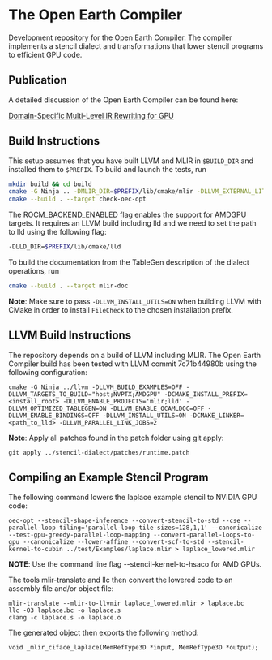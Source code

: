 # The Open Earth Compiler

Development repository for the Open Earth Compiler. The compiler implements a stencil dialect and transformations that lower stencil programs to efficient GPU code. 

## Publication

A detailed discussion of the Open Earth Compiler can be found here:

[Domain-Specific Multi-Level IR Rewriting for GPU](https://arxiv.org/abs/2005.13014)

## Build Instructions

This setup assumes that you have built LLVM and MLIR in `$BUILD_DIR` and installed them to `$PREFIX`. To build and launch the tests, run
```sh
mkdir build && cd build
cmake -G Ninja .. -DMLIR_DIR=$PREFIX/lib/cmake/mlir -DLLVM_EXTERNAL_LIT=$BUILD_DIR/bin/llvm-lit
cmake --build . --target check-oec-opt
```
The ROCM_BACKEND_ENABLED flag enables the support for AMDGPU targets. It requires an LLVM build including lld and we need to set the path to lld using the following flag:
```sh
-DLLD_DIR=$PREFIX/lib/cmake/lld
```
To build the documentation from the TableGen description of the dialect operations, run
```sh
cmake --build . --target mlir-doc
```
**Note**: Make sure to pass `-DLLVM_INSTALL_UTILS=ON` when building LLVM with CMake in order to install `FileCheck` to the chosen installation prefix.

## LLVM Build Instructions

The repository depends on a build of LLVM including MLIR. The Open Earth Compiler build has been tested with LLVM commit 7c71b44980b using the following configuration:
```
cmake -G Ninja ../llvm -DLLVM_BUILD_EXAMPLES=OFF -DLLVM_TARGETS_TO_BUILD="host;NVPTX;AMDGPU" -DCMAKE_INSTALL_PREFIX=<install_root> -DLLVM_ENABLE_PROJECTS='mlir;lld' -DLLVM_OPTIMIZED_TABLEGEN=ON -DLLVM_ENABLE_OCAMLDOC=OFF -DLLVM_ENABLE_BINDINGS=OFF -DLLVM_INSTALL_UTILS=ON -DCMAKE_LINKER=<path_to_lld> -DLLVM_PARALLEL_LINK_JOBS=2
```
**Note**: Apply all patches found in the patch folder using git apply:
```
git apply ../stencil-dialect/patches/runtime.patch
```

## Compiling an Example Stencil Program

The following command lowers the laplace example stencil to NVIDIA GPU code:
```
oec-opt --stencil-shape-inference --convert-stencil-to-std --cse --parallel-loop-tiling='parallel-loop-tile-sizes=128,1,1' --canonicalize --test-gpu-greedy-parallel-loop-mapping --convert-parallel-loops-to-gpu --canonicalize --lower-affine --convert-scf-to-std --stencil-kernel-to-cubin ../test/Examples/laplace.mlir > laplace_lowered.mlir
```
**NOTE**: Use the command line flag --stencil-kernel-to-hsaco for AMD GPUs.

The tools mlir-translate and llc then convert the lowered code to an assembly file and/or object file:
```
mlir-translate --mlir-to-llvmir laplace_lowered.mlir > laplace.bc
llc -O3 laplace.bc -o laplace.s
clang -c laplace.s -o laplace.o
```
The generated object then exports the following method:
```
void _mlir_ciface_laplace(MemRefType3D *input, MemRefType3D *output);
```

